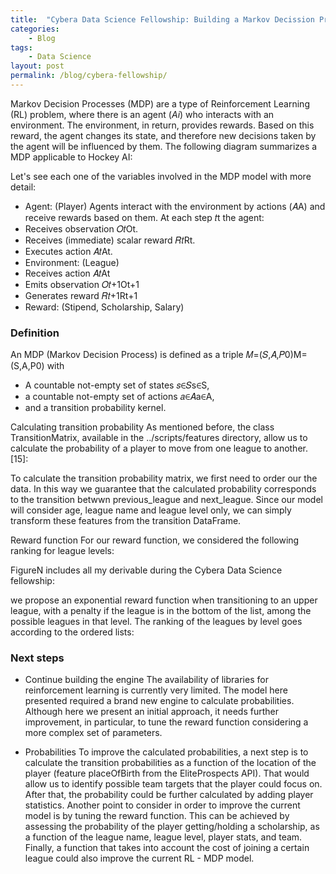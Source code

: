 ```yaml
---
title:  "Cybera Data Science Fellowship: Building a Markov Decission Process from scratch"
categories:
    - Blog
tags:
    - Data Science
layout: post
permalink: /blog/cybera-fellowship/
---
```



Markov Decision Processes (MDP) are a type of Reinforcement Learning (RL) problem, where there is an agent (_Ai_) who interacts with an environment. The environment, in return, provides rewards. Based on this reward, the agent changes its state, and therefore new decisions taken by the agent will be influenced by them. The following diagram summarizes a MDP applicable to Hockey AI:



Let's see each one of the variables involved in the MDP model with more detail:
- Agent: (Player)
Agents interact with the environment by actions (𝐴A) and receive rewards based on them. At each step 𝑡t the agent:
- Receives observation 𝑂𝑡Ot.
- Receives (immediate) scalar reward 𝑅𝑡Rt.
- Executes action 𝐴𝑡At.
- Environment: (League)
- Receives action 𝐴𝑡At
- Emits observation 𝑂𝑡+1Ot+1
- Generates reward 𝑅𝑡+1Rt+1
- Reward: (Stipend, Scholarship, Salary)

### Definition
An MDP (Markov Decision Process) is defined as a triple 𝑀=(𝑆,𝐴,𝑃0)M=(S,A,P0) with
- A countable not-empty set of states 𝑠∈𝑆s∈S,
- a countable not-empty set of actions 𝑎∈𝐴a∈A,
- and a transition probability kernel.


Calculating transition probability
As mentioned before, the class TransitionMatrix, available in the ../scripts/features directory, allow us to calculate the probability of a player to move from one league to another.
[15]:
 
To calculate the transition probability matrix, we first need to order our the data. In this way we guarantee that the calculated probability corresponds to the transition betwwn previous_league and next_league. Since our model will consider age, league name and league level only, we can simply transform these features from the transition DataFrame.


Reward function
For our reward function, we considered the following ranking for league levels:
 


FigureN includes all my derivable during the Cybera Data Science fellowship:


we propose an exponential reward function when transitioning to an upper league, with a penalty if the league is in the bottom of the list, among the possible leagues in that level.
The ranking of the leagues by level goes according to the ordered lists:

 

### Next steps
- Continue building the engine
The availability of libraries for reinforcement learning is currently very limited. The model here presented required a brand new engine to calculate probabilities. Although here we present an initial approach, it needs further improvement, in particular, to tune the reward function considering a more complex set of parameters.

- Probabilities
To improve the calculated probabilities, a next step is to calculate the transition probabilities as a function of the location of the player (feature placeOfBirth from the EliteProspects API). That would allow us to identify possible team targets that the player could focus on. After that, the probability could be further calculated by adding player statistics.
Another point to consider in order to improve the current model is by tuning the reward function. This can be achieved by assessing the probability of the player getting/holding a scholarship, as a function of the league name, league level, player stats, and team. Finally, a function that takes into account the cost of joining a certain league could also improve the current RL - MDP model.



